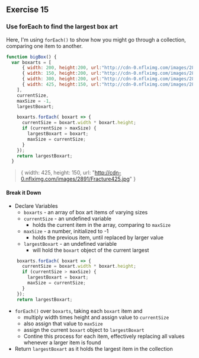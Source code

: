 ## Exercise 15
### Use forEach to find the largest box art
Here, I'm using `forEach()` to show how you might go through a collection, comparing one item to another.

```js
function bigBox() {
  var boxarts = [
      { width: 200, height:200, url:"http://cdn-0.nflximg.com/images/2891/Fracture200.jpg" },
      { width: 150, height:200, url:"http://cdn-0.nflximg.com/images/2891/Fracture150.jpg" },
      { width: 300, height:200, url:"http://cdn-0.nflximg.com/images/2891/Fracture300.jpg" },
      { width: 425, height:150, url:"http://cdn-0.nflximg.com/images/2891/Fracture425.jpg" }
    ],
    currentSize,
    maxSize = -1,
    largestBoxart;

    boxarts.forEach( boxart => {
      currentSize = boxart.width * boxart.height;
      if (currentSize > maxSize) {
        largestBoxart = boxart;
        maxSize = currentSize;
      } 
    });
    return largestBoxart;
  }
```

> {
  width: 425, 
  height: 150, 
  url: "http://cdn-0.nflximg.com/images/2891/Fracture425.jpg"
}

#### Break it Down

* Declare Variables
  - `boxarts` - an array of box art items of varying sizes
  - `currentSize` - an undefined variable
    + holds the current item in the array, comparing to `maxSize`
  - `maxSize` - a number, initialized to -1
    + holds the previous item, until replaced by larger value
  - `largestBoxart` - an undefined variable
    + will hold the `boxart` object of the current largest 

```js
    boxarts.forEach( boxart => {
      currentSize = boxart.width * boxart.height;
      if (currentSize > maxSize) {
        largestBoxart = boxart;
        maxSize = currentSize;
      } 
    });
    return largestBoxart;
```

* `forEach()` over `boxarts`, taking each `boxart` item and
  - multiply width times height and assign value to `currentSize`
  - also assign that value to `maxSize` 
  - assign the current `boxart` object to `largestBoxart`
  - Contine this process for each item, effectively replacing all values whenever a larger item is found
* Return `largestBoxart` as it holds the largest item in the collection
